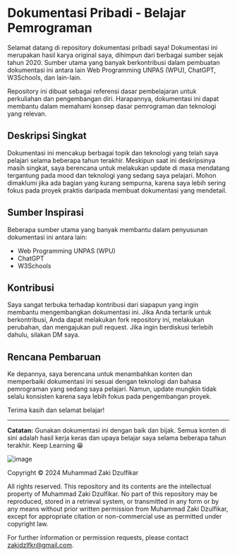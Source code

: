 # Dokumentasi Pribadi - Belajar Pemrograman

Selamat datang di repository dokumentasi pribadi saya! Dokumentasi ini merupakan hasil karya original saya, dihimpun dari berbagai sumber sejak tahun 2020. Sumber utama yang banyak berkontribusi dalam pembuatan dokumentasi ini antara lain Web Programming UNPAS (WPU), ChatGPT, W3Schools, dan lain-lain.

Repository ini dibuat sebagai referensi dasar pembelajaran untuk perkuliahan dan pengembangan diri. Harapannya, dokumentasi ini dapat membantu dalam memahami konsep dasar pemrograman dan teknologi yang relevan.

## Deskripsi Singkat

Dokumentasi ini mencakup berbagai topik dan teknologi yang telah saya pelajari selama beberapa tahun terakhir. Meskipun saat ini deskripsinya masih singkat, saya berencana untuk melakukan update di masa mendatang tergantung pada mood dan teknologi yang sedang saya pelajari. Mohon dimaklumi jika ada bagian yang kurang sempurna, karena saya lebih sering fokus pada proyek praktis daripada membuat dokumentasi yang mendetail.

## Sumber Inspirasi

Beberapa sumber utama yang banyak membantu dalam penyusunan dokumentasi ini antara lain:

- Web Programming UNPAS (WPU)
- ChatGPT
- W3Schools

## Kontribusi

Saya sangat terbuka terhadap kontribusi dari siapapun yang ingin membantu mengembangkan dokumentasi ini. Jika Anda tertarik untuk berkontribusi, Anda dapat melakukan fork repository ini, melakukan perubahan, dan mengajukan pull request. Jika ingin berdiskusi terlebih dahulu, silakan DM saya.

## Rencana Pembaruan

Ke depannya, saya berencana untuk menambahkan konten dan memperbaiki dokumentasi ini sesuai dengan teknologi dan bahasa pemrograman yang sedang saya pelajari. Namun, update mungkin tidak selalu konsisten karena saya lebih fokus pada pengembangan proyek.

Terima kasih dan selamat belajar!

---

**Catatan:**
Gunakan dokumentasi ini dengan baik dan bijak. Semua konten di sini adalah hasil kerja keras dan upaya belajar saya selama beberapa tahun terakhir. Keep Learning 😁

![image](https://github.com/JackBerck/code-documentation/assets/68431607/09b9c175-dd77-4f85-b9fe-138535a0a94b)

Copyright © 2024 Muhammad Zaki Dzulfikar

All rights reserved. This repository and its contents are the intellectual property of Muhammad Zaki Dzulfikar. No part of this repository may be reproduced, stored in a retrieval system, or transmitted in any form or by any means without prior written permission from Muhammad Zaki Dzulfikar, except for appropriate citation or non-commercial use as permitted under copyright law.

For further information or permission requests, please contact zakidzlfkr@gmail.com.
